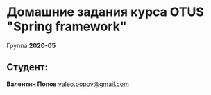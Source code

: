 # Домашние задания курса OTUS "Spring framework"
Группа **2020-05**
## Студент:
**Валентин Попов**
valeo.popov@gmail.com
